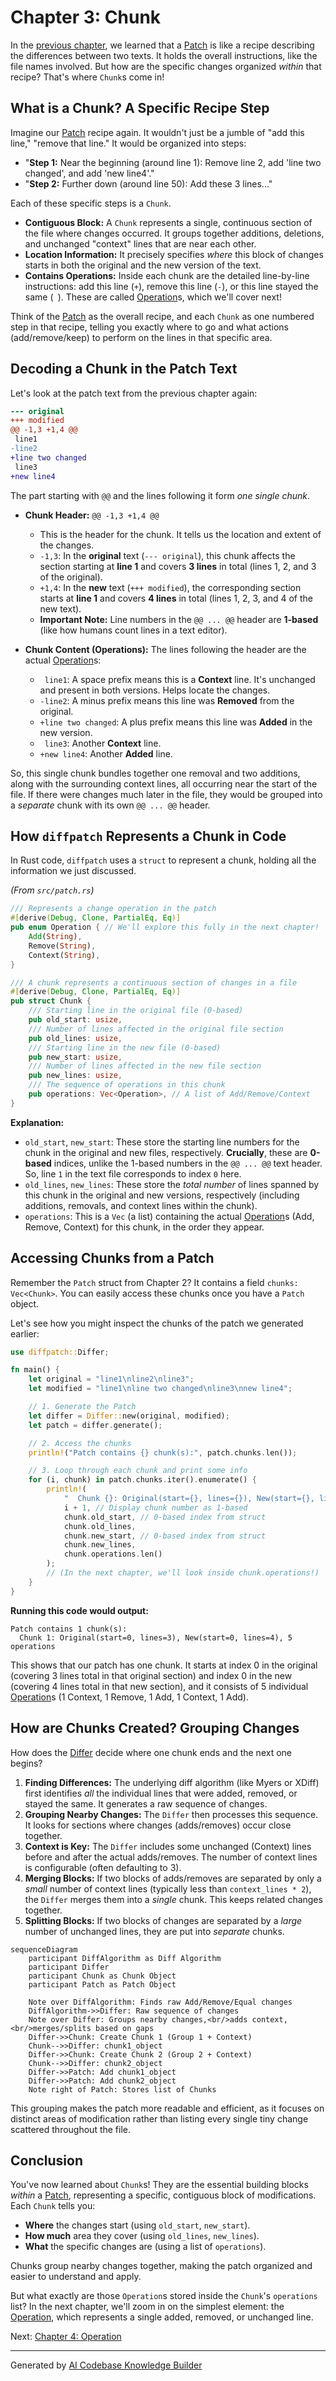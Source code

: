 # Chapter 3: Chunk

In the [previous chapter](02_patch_.md), we learned that a [Patch](02_patch_.md) is like a recipe describing the differences between two texts. It holds the overall instructions, like the file names involved. But how are the specific changes organized *within* that recipe? That's where `Chunk`s come in!

## What is a Chunk? A Specific Recipe Step

Imagine our [Patch](02_patch_.md) recipe again. It wouldn't just be a jumble of "add this line," "remove that line." It would be organized into steps:

*   "**Step 1:** Near the beginning (around line 1): Remove line 2, add 'line two changed', and add 'new line4'."
*   "**Step 2:** Further down (around line 50): Add these 3 lines..."

Each of these specific steps is a `Chunk`.

*   **Contiguous Block:** A `Chunk` represents a single, continuous section of the file where changes occurred. It groups together additions, deletions, and unchanged "context" lines that are near each other.
*   **Location Information:** It precisely specifies *where* this block of changes starts in both the original and the new version of the text.
*   **Contains Operations:** Inside each chunk are the detailed line-by-line instructions: add this line (`+`), remove this line (`-`), or this line stayed the same (` `). These are called [Operation](04_operation_.md)s, which we'll cover next!

Think of the [Patch](02_patch_.md) as the overall recipe, and each `Chunk` as one numbered step in that recipe, telling you exactly where to go and what actions (add/remove/keep) to perform on the lines in that specific area.

## Decoding a Chunk in the Patch Text

Let's look at the patch text from the previous chapter again:

```diff
--- original
+++ modified
@@ -1,3 +1,4 @@
 line1
-line2
+line two changed
 line3
+new line4

```

The part starting with `@@` and the lines following it form *one single chunk*.

*   **Chunk Header:** `@@ -1,3 +1,4 @@`
    *   This is the header for the chunk. It tells us the location and extent of the changes.
    *   `-1,3`: In the **original** text (`--- original`), this chunk affects the section starting at **line 1** and covers **3 lines** in total (lines 1, 2, and 3 of the original).
    *   `+1,4`: In the **new** text (`+++ modified`), the corresponding section starts at **line 1** and covers **4 lines** in total (lines 1, 2, 3, and 4 of the new text).
    *   **Important Note:** Line numbers in the `@@ ... @@` header are **1-based** (like how humans count lines in a text editor).

*   **Chunk Content (Operations):** The lines following the header are the actual [Operation](04_operation_.md)s:
    *   ` line1`: A space prefix means this is a **Context** line. It's unchanged and present in both versions. Helps locate the changes.
    *   `-line2`: A minus prefix means this line was **Removed** from the original.
    *   `+line two changed`: A plus prefix means this line was **Added** in the new version.
    *   ` line3`: Another **Context** line.
    *   `+new line4`: Another **Added** line.

So, this single chunk bundles together one removal and two additions, along with the surrounding context lines, all occurring near the start of the file. If there were changes much later in the file, they would be grouped into a *separate* chunk with its own `@@ ... @@` header.

## How `diffpatch` Represents a Chunk in Code

In Rust code, `diffpatch` uses a `struct` to represent a chunk, holding all the information we just discussed.

*(From `src/patch.rs`)*
```rust
/// Represents a change operation in the patch
#[derive(Debug, Clone, PartialEq, Eq)]
pub enum Operation { // We'll explore this fully in the next chapter!
    Add(String),
    Remove(String),
    Context(String),
}

/// A chunk represents a continuous section of changes in a file
#[derive(Debug, Clone, PartialEq, Eq)]
pub struct Chunk {
    /// Starting line in the original file (0-based)
    pub old_start: usize,
    /// Number of lines affected in the original file section
    pub old_lines: usize,
    /// Starting line in the new file (0-based)
    pub new_start: usize,
    /// Number of lines affected in the new file section
    pub new_lines: usize,
    /// The sequence of operations in this chunk
    pub operations: Vec<Operation>, // A list of Add/Remove/Context
}
```

**Explanation:**

*   `old_start`, `new_start`: These store the starting line numbers for the chunk in the original and new files, respectively. **Crucially**, these are **0-based** indices, unlike the 1-based numbers in the `@@ ... @@` text header. So, line `1` in the text file corresponds to index `0` here.
*   `old_lines`, `new_lines`: These store the *total number* of lines spanned by this chunk in the original and new versions, respectively (including additions, removals, and context lines within the chunk).
*   `operations`: This is a `Vec` (a list) containing the actual [Operation](04_operation_.md)s (Add, Remove, Context) for this chunk, in the order they appear.

## Accessing Chunks from a Patch

Remember the `Patch` struct from Chapter 2? It contains a field `chunks: Vec<Chunk>`. You can easily access these chunks once you have a `Patch` object.

Let's see how you might inspect the chunks of the patch we generated earlier:

```rust
use diffpatch::Differ;

fn main() {
    let original = "line1\nline2\nline3";
    let modified = "line1\nline two changed\nline3\nnew line4";

    // 1. Generate the Patch
    let differ = Differ::new(original, modified);
    let patch = differ.generate();

    // 2. Access the chunks
    println!("Patch contains {} chunk(s):", patch.chunks.len());

    // 3. Loop through each chunk and print some info
    for (i, chunk) in patch.chunks.iter().enumerate() {
        println!(
            "  Chunk {}: Original(start={}, lines={}), New(start={}, lines={}), {} operations",
            i + 1, // Display chunk number as 1-based
            chunk.old_start, // 0-based index from struct
            chunk.old_lines,
            chunk.new_start, // 0-based index from struct
            chunk.new_lines,
            chunk.operations.len()
        );
        // (In the next chapter, we'll look inside chunk.operations!)
    }
}
```

**Running this code would output:**

```
Patch contains 1 chunk(s):
  Chunk 1: Original(start=0, lines=3), New(start=0, lines=4), 5 operations
```

This shows that our patch has one chunk. It starts at index 0 in the original (covering 3 lines total in that original section) and index 0 in the new (covering 4 lines total in that new section), and it consists of 5 individual [Operation](04_operation_.md)s (1 Context, 1 Remove, 1 Add, 1 Context, 1 Add).

## How are Chunks Created? Grouping Changes

How does the [Differ](01_differ_.md) decide where one chunk ends and the next one begins?

1.  **Finding Differences:** The underlying diff algorithm (like Myers or XDiff) first identifies *all* the individual lines that were added, removed, or stayed the same. It generates a raw sequence of changes.
2.  **Grouping Nearby Changes:** The `Differ` then processes this sequence. It looks for sections where changes (adds/removes) occur close together.
3.  **Context is Key:** The `Differ` includes some unchanged (Context) lines before and after the actual adds/removes. The number of context lines is configurable (often defaulting to 3).
4.  **Merging Blocks:** If two blocks of adds/removes are separated by only a *small* number of context lines (typically less than `context_lines * 2`), the `Differ` merges them into a *single* chunk. This keeps related changes together.
5.  **Splitting Blocks:** If two blocks of changes are separated by a *large* number of unchanged lines, they are put into *separate* chunks.

```mermaid
sequenceDiagram
    participant DiffAlgorithm as Diff Algorithm
    participant Differ
    participant Chunk as Chunk Object
    participant Patch as Patch Object

    Note over DiffAlgorithm: Finds raw Add/Remove/Equal changes
    DiffAlgorithm->>Differ: Raw sequence of changes
    Note over Differ: Groups nearby changes,<br/>adds context,<br/>merges/splits based on gaps
    Differ->>Chunk: Create Chunk 1 (Group 1 + Context)
    Chunk-->>Differ: chunk1_object
    Differ->>Chunk: Create Chunk 2 (Group 2 + Context)
    Chunk-->>Differ: chunk2_object
    Differ->>Patch: Add chunk1_object
    Differ->>Patch: Add chunk2_object
    Note right of Patch: Stores list of Chunks
```

This grouping makes the patch more readable and efficient, as it focuses on distinct areas of modification rather than listing every single tiny change scattered throughout the file.

## Conclusion

You've now learned about `Chunk`s! They are the essential building blocks *within* a [Patch](02_patch_.md), representing a specific, contiguous block of modifications. Each `Chunk` tells you:

*   **Where** the changes start (using `old_start`, `new_start`).
*   **How much** area they cover (using `old_lines`, `new_lines`).
*   **What** the specific changes are (using a list of `operations`).

Chunks group nearby changes together, making the patch organized and easier to understand and apply.

But what exactly are those `Operation`s stored inside the `Chunk`'s `operations` list? In the next chapter, we'll zoom in on the simplest element: the [Operation](04_operation_.md), which represents a single added, removed, or unchanged line.

Next: [Chapter 4: Operation](04_operation_.md)

---

Generated by [AI Codebase Knowledge Builder](https://github.com/The-Pocket/Tutorial-Codebase-Knowledge)
